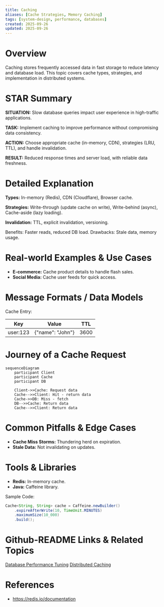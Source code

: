 ```yaml
---
title: Caching
aliases: [Cache Strategies, Memory Caching]
tags: [system-design, performance, databases]
created: 2025-09-26
updated: 2025-09-26
---
```


# Overview

Caching stores frequently accessed data in fast storage to reduce latency and database load. This topic covers cache types, strategies, and implementation in distributed systems.

# STAR Summary

**SITUATION:** Slow database queries impact user experience in high-traffic applications.

**TASK:** Implement caching to improve performance without compromising data consistency.

**ACTION:** Choose appropriate cache (in-memory, CDN), strategies (LRU, TTL), and handle invalidation.

**RESULT:** Reduced response times and server load, with reliable data freshness.

# Detailed Explanation

**Types:** In-memory (Redis), CDN (Cloudflare), Browser cache.

**Strategies:** Write-through (update cache on write), Write-behind (async), Cache-aside (lazy loading).

**Invalidation:** TTL, explicit invalidation, versioning.

Benefits: Faster reads, reduced DB load. Drawbacks: Stale data, memory usage.

# Real-world Examples & Use Cases

- **E-commerce:** Cache product details to handle flash sales.
- **Social Media:** Cache user feeds for quick access.

# Message Formats / Data Models

Cache Entry:

| Key | Value | TTL |
|-----|-------|-----|
| user:123 | {"name": "John"} | 3600 |

# Journey of a Cache Request

```mermaid
sequenceDiagram
    participant Client
    participant Cache
    participant DB

    Client->>Cache: Request data
    Cache-->>Client: Hit - return data
    Cache->>DB: Miss - fetch
    DB-->>Cache: Return data
    Cache-->>Client: Return data
```

# Common Pitfalls & Edge Cases

- **Cache Miss Storms:** Thundering herd on expiration.
- **Stale Data:** Not invalidating on updates.

# Tools & Libraries

- **Redis:** In-memory cache.
- **Java:** Caffeine library.

Sample Code:

```java
Cache<String, String> cache = Caffeine.newBuilder()
    .expireAfterWrite(10, TimeUnit.MINUTES)
    .maximumSize(10_000)
    .build();
```

# Github-README Links & Related Topics

[Database Performance Tuning](../../databases/database-performance-tuning/)
[Distributed Caching](../../distributed-systems/distributed-caching-with-redis/README.md)

# References

- https://redis.io/documentation